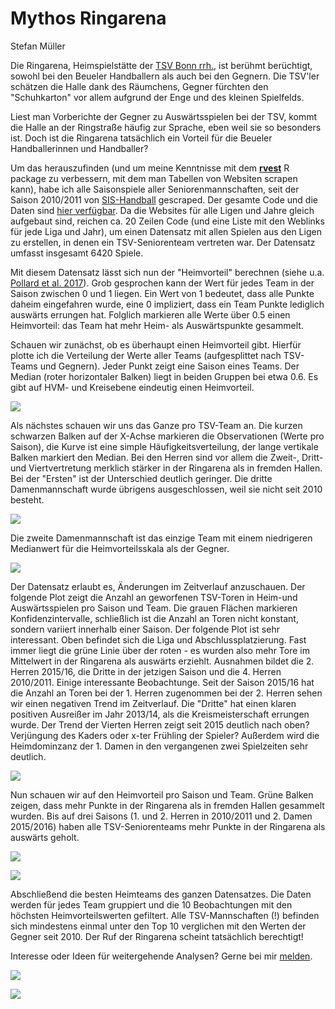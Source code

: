 Mythos Ringarena
================
Stefan Müller

Die Ringarena, Heimspielstätte der [TSV Bonn rrh.](http://tsv-bonn.de), ist berühmt berüchtigt, sowohl bei den Beueler Handballern als auch bei den Gegnern. Die TSV'ler schätzen die Halle dank des Räumchens, Gegner fürchten den "Schuhkarton" vor allem aufgrund der Enge und des kleinen Spielfelds.

Liest man Vorberichte der Gegner zu Auswärtsspielen bei der TSV, kommt die Halle an der Ringstraße häufig zur Sprache, eben weil sie so besonders ist. Doch ist die Ringarena tatsächlich ein Vorteil für die Beueler Handballerinnen und Handballer?

Um das herauszufinden (und um meine Kenntnisse mit dem [**rvest**](https://github.com/hadley/rvest) R package zu verbessern, mit dem man Tabellen von Websiten scrapen kann), habe ich alle Saisonspiele aller Seniorenmannschaften, seit der Saison 2010/2011 von [SIS-Handball](http://sis-handball.de) gescraped. Der gesamte Code und die Daten sind [hier verfügbar](https://github.com/stefan-mueller/ringarena). Da die Websites für alle Ligen und Jahre gleich aufgebaut sind, reichen ca. 20 Zeilen Code (und eine Liste mit den Weblinks für jede Liga und Jahr), um einen Datensatz mit allen Spielen aus den Ligen zu erstellen, in denen ein TSV-Seniorenteam vertreten war. Der Datensatz umfasst insgesamt 6420 Spiele.

Mit diesem Datensatz lässt sich nun der "Heimvorteil" berechnen (siehe u.a. [Pollard et al. 2017](https://www.tandfonline.com/doi/abs/10.1080/24748668.2017.1372164)). Grob gesprochen kann der Wert für jedes Team in der Saison zwischen 0 und 1 liegen. Ein Wert von 1 bedeutet, dass alle Punkte daheim eingefahren wurde, eine 0 impliziert, dass ein Team Punkte lediglich auswärts errungen hat. Folglich markieren alle Werte über 0.5 einen Heimvorteil: das Team hat mehr Heim- als Auswärtspunkte gesammelt.

Schauen wir zunächst, ob es überhaupt einen Heimvorteil gibt. Hierfür plotte ich die Verteilung der Werte aller Teams (aufgesplittet nach TSV-Teams und Gegnern). Jeder Punkt zeigt eine Saison eines Teams. Der Median (roter horizontaler Balken) liegt in beiden Gruppen bei etwa 0.6. Es gibt auf HVM- und Kreisebene eindeutig einen Heimvorteil.

![](ringarena_files/figure-markdown_github/unnamed-chunk-6-1.png)

Als nächstes schauen wir uns das Ganze pro TSV-Team an. Die kurzen schwarzen Balken auf der X-Achse markieren die Observationen (Werte pro Saison), die Kurve ist eine simple Häufigkeitsverteilung, der lange vertikale Balken markiert den Median. Bei den Herren sind vor allem die Zweit-, Dritt- und Viertvertretung merklich stärker in der Ringarena als in fremden Hallen. Bei der "Ersten" ist der Unterschied deutlich geringer. Die dritte Damenmannschaft wurde übrigens ausgeschlossen, weil sie nicht seit 2010 besteht.

![](ringarena_files/figure-markdown_github/unnamed-chunk-9-1.png)

Die zweite Damenmannschaft ist das einzige Team mit einem niedrigeren Medianwert für die Heimvorteilsskala als der Gegner.

![](ringarena_files/figure-markdown_github/unnamed-chunk-10-1.png)

Der Datensatz erlaubt es, Änderungen im Zeitverlauf anzuschauen. Der folgende Plot zeigt die Anzahl an geworfenen TSV-Toren in Heim-und Auswärtsspielen pro Saison und Team. Die grauen Flächen markieren Konfidenzintervalle, schließlich ist die Anzahl an Toren nicht konstant, sondern variiert innerhalb einer Saison. Der folgende Plot ist sehr interessant. Oben befindet sich die Liga und Abschlussplatzierung. Fast immer liegt die grüne Linie über der roten - es wurden also mehr Tore im Mittelwert in der Ringarena als auswärts erziehlt. Ausnahmen bildet die 2. Herren 2015/16, die Dritte in der jetzigen Saison und die 4. Herren 2010/2011. Einige interessante Beobachtunge. Seit der Saison 2015/16 hat die Anzahl an Toren bei der 1. Herren zugenommen bei der 2. Herren sehen wir einen negativen Trend im Zeitverlauf. Die "Dritte" hat einen klaren positiven Ausreißer im Jahr 2013/14, als die Kreismeisterschaft errungen wurde. Der Trend der Vierten Herren zeigt seit 2015 deutlich nach oben? Verjüngung des Kaders oder x-ter Frühling der Spieler? Außerdem wird die Heimdominzanz der 1. Damen in den vergangenen zwei Spielzeiten sehr deutlich.

![](ringarena_files/figure-markdown_github/unnamed-chunk-11-1.png)

Nun schauen wir auf den Heimvorteil pro Saison und Team. Grüne Balken zeigen, dass mehr Punkte in der Ringarena als in fremden Hallen gesammelt wurden. Bis auf drei Saisons (1. und 2. Herren in 2010/2011 und 2. Damen 2015/2016) haben alle TSV-Seniorenteams mehr Punkte in der Ringarena als auswärts geholt.

![](ringarena_files/figure-markdown_github/unnamed-chunk-13-1.png)

![](ringarena_files/figure-markdown_github/unnamed-chunk-14-1.png)

Abschließend die besten Heimteams des ganzen Datensatzes. Die Daten werden für jedes Team gruppiert und die 10 Beobachtungen mit den höchsten Heimvorteilswerten gefiltert. Alle TSV-Mannschaften (!) befinden sich mindestens einmal unter den Top 10 verglichen mit den Werten der Gegner seit 2010. Der Ruf der Ringarena scheint tatsächlich berechtigt!

Interesse oder Ideen für weitergehende Analysen? Gerne bei mir [melden](mullers@tcd.ie).

![](ringarena_files/figure-markdown_github/unnamed-chunk-17-1.png)

![](ringarena_files/figure-markdown_github/unnamed-chunk-18-1.png)
